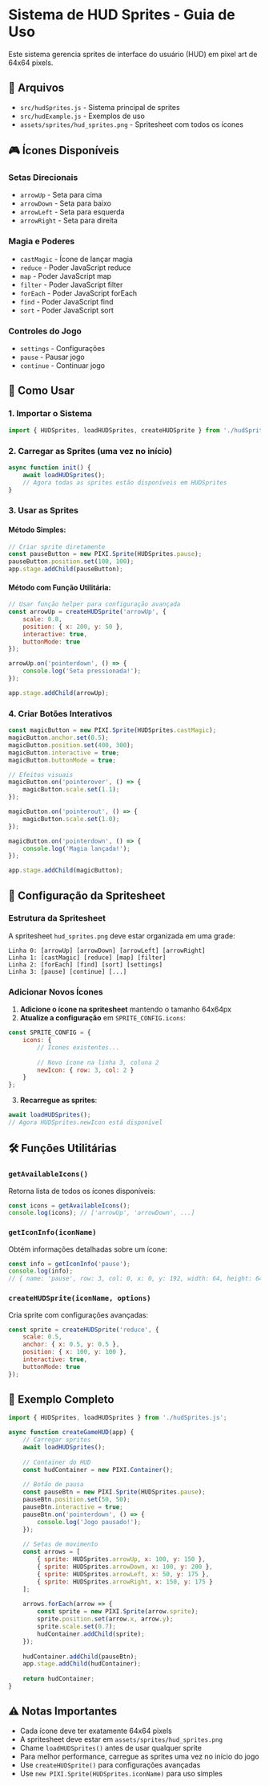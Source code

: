 # Sistema de HUD Sprites - Guia de Uso

Este sistema gerencia sprites de interface do usuário (HUD) em pixel art de 64x64 pixels.

## 📁 Arquivos

- `src/hudSprites.js` - Sistema principal de sprites
- `src/hudExample.js` - Exemplos de uso
- `assets/sprites/hud_sprites.png` - Spritesheet com todos os ícones

## 🎮 Ícones Disponíveis

### Setas Direcionais
- `arrowUp` - Seta para cima
- `arrowDown` - Seta para baixo
- `arrowLeft` - Seta para esquerda
- `arrowRight` - Seta para direita

### Magia e Poderes
- `castMagic` - Ícone de lançar magia
- `reduce` - Poder JavaScript reduce
- `map` - Poder JavaScript map
- `filter` - Poder JavaScript filter
- `forEach` - Poder JavaScript forEach
- `find` - Poder JavaScript find
- `sort` - Poder JavaScript sort

### Controles do Jogo
- `settings` - Configurações
- `pause` - Pausar jogo
- `continue` - Continuar jogo

## 🚀 Como Usar

### 1. Importar o Sistema

```javascript
import { HUDSprites, loadHUDSprites, createHUDSprite } from './hudSprites.js';
```

### 2. Carregar as Sprites (uma vez no início)

```javascript
async function init() {
    await loadHUDSprites();
    // Agora todas as sprites estão disponíveis em HUDSprites
}
```

### 3. Usar as Sprites

#### Método Simples:
```javascript
// Criar sprite diretamente
const pauseButton = new PIXI.Sprite(HUDSprites.pause);
pauseButton.position.set(100, 100);
app.stage.addChild(pauseButton);
```

#### Método com Função Utilitária:
```javascript
// Usar função helper para configuração avançada
const arrowUp = createHUDSprite('arrowUp', {
    scale: 0.8,
    position: { x: 200, y: 50 },
    interactive: true,
    buttonMode: true
});

arrowUp.on('pointerdown', () => {
    console.log('Seta pressionada!');
});

app.stage.addChild(arrowUp);
```

### 4. Criar Botões Interativos

```javascript
const magicButton = new PIXI.Sprite(HUDSprites.castMagic);
magicButton.anchor.set(0.5);
magicButton.position.set(400, 300);
magicButton.interactive = true;
magicButton.buttonMode = true;

// Efeitos visuais
magicButton.on('pointerover', () => {
    magicButton.scale.set(1.1);
});

magicButton.on('pointerout', () => {
    magicButton.scale.set(1.0);
});

magicButton.on('pointerdown', () => {
    console.log('Magia lançada!');
});

app.stage.addChild(magicButton);
```

## 🔧 Configuração da Spritesheet

### Estrutura da Spritesheet

A spritesheet `hud_sprites.png` deve estar organizada em uma grade:

```
Linha 0: [arrowUp] [arrowDown] [arrowLeft] [arrowRight]
Linha 1: [castMagic] [reduce] [map] [filter]
Linha 2: [forEach] [find] [sort] [settings]
Linha 3: [pause] [continue] [...]
```

### Adicionar Novos Ícones

1. **Adicione o ícone na spritesheet** mantendo o tamanho 64x64px
2. **Atualize a configuração** em `SPRITE_CONFIG.icons`:

```javascript
const SPRITE_CONFIG = {
    icons: {
        // Ícones existentes...
        
        // Novo ícone na linha 3, coluna 2
        newIcon: { row: 3, col: 2 }
    }
};
```

3. **Recarregue as sprites**:

```javascript
await loadHUDSprites();
// Agora HUDSprites.newIcon está disponível
```

## 🛠️ Funções Utilitárias

### `getAvailableIcons()`
Retorna lista de todos os ícones disponíveis:
```javascript
const icons = getAvailableIcons();
console.log(icons); // ['arrowUp', 'arrowDown', ...]
```

### `getIconInfo(iconName)`
Obtém informações detalhadas sobre um ícone:
```javascript
const info = getIconInfo('pause');
console.log(info);
// { name: 'pause', row: 3, col: 0, x: 0, y: 192, width: 64, height: 64 }
```

### `createHUDSprite(iconName, options)`
Cria sprite com configurações avançadas:
```javascript
const sprite = createHUDSprite('reduce', {
    scale: 0.5,
    anchor: { x: 0.5, y: 0.5 },
    position: { x: 100, y: 100 },
    interactive: true,
    buttonMode: true
});
```

## 📝 Exemplo Completo

```javascript
import { HUDSprites, loadHUDSprites } from './hudSprites.js';

async function createGameHUD(app) {
    // Carregar sprites
    await loadHUDSprites();
    
    // Container do HUD
    const hudContainer = new PIXI.Container();
    
    // Botão de pausa
    const pauseBtn = new PIXI.Sprite(HUDSprites.pause);
    pauseBtn.position.set(50, 50);
    pauseBtn.interactive = true;
    pauseBtn.on('pointerdown', () => {
        console.log('Jogo pausado!');
    });
    
    // Setas de movimento
    const arrows = [
        { sprite: HUDSprites.arrowUp, x: 100, y: 150 },
        { sprite: HUDSprites.arrowDown, x: 100, y: 200 },
        { sprite: HUDSprites.arrowLeft, x: 50, y: 175 },
        { sprite: HUDSprites.arrowRight, x: 150, y: 175 }
    ];
    
    arrows.forEach(arrow => {
        const sprite = new PIXI.Sprite(arrow.sprite);
        sprite.position.set(arrow.x, arrow.y);
        sprite.scale.set(0.7);
        hudContainer.addChild(sprite);
    });
    
    hudContainer.addChild(pauseBtn);
    app.stage.addChild(hudContainer);
    
    return hudContainer;
}
```

## ⚠️ Notas Importantes

- Cada ícone deve ter exatamente 64x64 pixels
- A spritesheet deve estar em `assets/sprites/hud_sprites.png`
- Chame `loadHUDSprites()` antes de usar qualquer sprite
- Para melhor performance, carregue as sprites uma vez no início do jogo
- Use `createHUDSprite()` para configurações avançadas
- Use `new PIXI.Sprite(HUDSprites.iconName)` para uso simples
